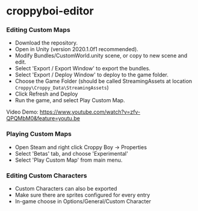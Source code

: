 # croppyboi-editor

### Editing Custom Maps

* Download the repository.
* Open in Unity (version 2020.1.0f1 recommended).
* Modify Bundles/CustomWorld.unity scene, or copy to new scene and edit.
* Select 'Export / Export Window' to export the bundles.
* Select 'Export / Deploy Window' to deploy to the game folder.
* Choose the Game Folder (should be called StreamingAssets at location `Croppy\Croppy_Data\StreamingAssets`)
* Click Refresh and Deploy
* Run the game, and select Play Custom Map.

Video Demo:
https://www.youtube.com/watch?v=zfv-QPQMbM0&feature=youtu.be

### Playing Custom Maps

* Open Steam and right click Croppy Boy -> Properties
* Select 'Betas' tab, and choose 'Experimental'
* Select 'Play Custom Map' from main menu.

### Editing Custom Characters

* Custom Characters can also be exported
* Make sure there are sprites configured for every entry
* In-game choose in Options/General/Custom Character
